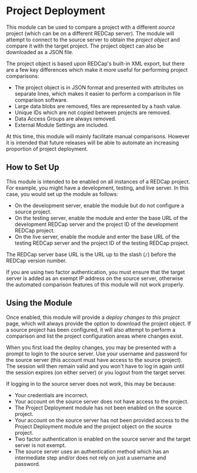 # Project Deployment

This module can be used to compare a project with a different *source* project (which can be on a
different REDCap server). The module will attempt to connect to the source server to obtain the
*project object* and compare it with the target project. The project object can also be downloaded
as a JSON file.

The project object is based upon REDCap's built-in XML export, but there are a few key differences
which make it more useful for performing project comparisons:

* The project object is in JSON format and presented with attributes on separate lines, which makes
  it easier to perform a comparison in file comparison software.
* Large data blobs are removed, files are represented by a hash value.
* Unique IDs which are not copied between projects are removed.
* Data Access Groups are always removed.
* External Module Settings are included.

At this time, this module will mainly facilitate manual comparisons. However it is intended that
future releases will be able to automate an increasing proportion of project deployment.


## How to Set Up

This module is intended to be enabled on all instances of a REDCap project. For example, you might
have a development, testing, and live server. In this case, you would set up the module as
follows:

* On the development server, enable the module but do not configure a source project.
* On the testing server, enable the module and enter the base URL of the development REDCap server
  and the project ID of the development REDCap project.
* On the live server, enable the module and enter the base URL of the testing REDCap server and the
  project ID of the testing REDCap project.

The REDCap server base URL is the URL up to the slash (`/`) before the REDCap version number.

If you are using two factor authentication, you must ensure that the target server is added as an
exempt IP address on the source server, otherwise the automated comparison features of this module
will not work properly.


## Using the Module

Once enabled, this module will provide a *deploy changes to this project* page, which will always
provide the option to download the project object. If a source project has been configured, it will
also attempt to perform a comparison and list the project configuration areas where changes exist.

When you first load the deploy changes, you may be presented with a prompt to login to the source
server. Use your username and password for the source server (this account must have access to the
source project). The session will then remain valid and you won't have to log in again until the
session expires (on either server) or you logout from the target server.

If logging in to the source server does not work, this may be because:

* Your credentials are incorrect.
* Your account on the source server does not have access to the project.
* The Project Deployment module has not been enabled on the source project.
* Your account on the source server has not been provided access to the Project Deployment module
  and the project object on the source project.
* Two factor authentication is enabled on the source server and the target server is not exempt.
* The source server uses an authentication method which has an intermediate step and/or does not
  rely on just a username and password.
